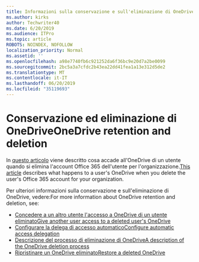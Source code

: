 ```yaml
---
title: Informazioni sulla conservazione e sull'eliminazione di OneDrive
ms.author: kirks
author: Techwriter40
ms.date: 6/20/2019
ms.audience: ITPro
ms.topic: article
ROBOTS: NOINDEX, NOFOLLOW
localization_priority: Normal
ms.assetid: ''
ms.openlocfilehash: a98e7740fb6c921252da6f36bc9e20d7a2be0099
ms.sourcegitcommit: 2bc5a3a7cfdc2b43ea22dd41fea1a13e312d5de2
ms.translationtype: MT
ms.contentlocale: it-IT
ms.lasthandoff: 06/20/2019
ms.locfileid: "35119693"
---
```

# <a name="onedrive-retention-and-deletion"></a><span data-ttu-id="8c376-102">Conservazione ed eliminazione di OneDrive</span><span class="sxs-lookup"><span data-stu-id="8c376-102">OneDrive retention and deletion</span></span>

<span data-ttu-id="8c376-103">In [questo articolo](https://docs.microsoft.com/onedrive/restore-deleted-onedrive) viene descritto cosa accade all'OneDrive di un utente quando si elimina l'account Office 365 dell'utente per l'organizzazione.</span><span class="sxs-lookup"><span data-stu-id="8c376-103">[This article](https://docs.microsoft.com/onedrive/restore-deleted-onedrive) describes what happens to a user's OneDrive when you delete the user's Office 365 account for your organization.</span></span>

<span data-ttu-id="8c376-104">Per ulteriori informazioni sulla conservazione e sull'eliminazione di OneDrive, vedere:</span><span class="sxs-lookup"><span data-stu-id="8c376-104">For more information about OneDrive retention and deletion, see:</span></span>

- [<span data-ttu-id="8c376-105">Concedere a un altro utente l'accesso a OneDrive di un utente eliminato</span><span class="sxs-lookup"><span data-stu-id="8c376-105">Give another user access to a deleted user's OneDrive</span></span>](https://docs.microsoft.com/onedrive/retention-and-deletion#give-another-user-access-to-a-deleted-users-onedrive)
- [<span data-ttu-id="8c376-106">Configurare la delega di accesso automatico</span><span class="sxs-lookup"><span data-stu-id="8c376-106">Configure automatic access delegation</span></span>](https://docs.microsoft.com/onedrive/retention-and-deletion#configure-automatic-access-delegation)
- [<span data-ttu-id="8c376-107">Descrizione del processo di eliminazione di OneDrive</span><span class="sxs-lookup"><span data-stu-id="8c376-107">A description of the OneDrive deletion process</span></span>](https://docs.microsoft.com/onedrive/retention-and-deletion#the-onedrive-deletion-process)
- [<span data-ttu-id="8c376-108">Ripristinare un OneDrive eliminato</span><span class="sxs-lookup"><span data-stu-id="8c376-108">Restore a deleted OneDrive</span></span>](https://docs.microsoft.com/onedrive/retention-and-deletion#configure-automatic-access-delegation)